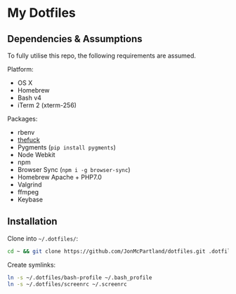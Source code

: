 # My Dotfiles

## Dependencies & Assumptions
To fully utilise this repo, the following requirements are assumed.

Platform:
- OS X  
- Homebrew  
- Bash v4  
- iTerm 2 (xterm-256)  

Packages:
- rbenv  
- [thefuck](https://github.com/nvbn/thefuck)  
- Pygments (`pip install pygments`)  
- Node Webkit  
- npm  
- Browser Sync (`npm i -g browser-sync`)  
- Homebrew Apache + PHP7.0  
- Valgrind  
- ffmpeg  
- Keybase  

## Installation
Clone into `~/.dotfiles/`:  
```bash
cd ~ && git clone https://github.com/JonMcPartland/dotfiles.git .dotfiles
```

Create symlinks:  
```bash
ln -s ~/.dotfiles/bash-profile ~/.bash_profile
ln -s ~/.dotfiles/screenrc ~/.screenrc
```

